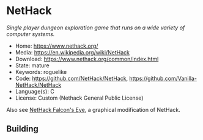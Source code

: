 # NetHack

_Single player dungeon exploration game that runs on a wide variety of computer systems._

- Home: https://www.nethack.org/
- Media: https://en.wikipedia.org/wiki/NetHack
- Download: https://www.nethack.org/common/index.html
- State: mature
- Keywords: roguelike
- Code: https://github.com/NetHack/NetHack, https://github.com/Vanilla-NetHack/NetHack
- Language(s): C
- License: Custom (Nethack General Public License)

Also see [NetHack Falcon's Eye](https://sourceforge.net/projects/falconseye/), a graphical modification of NetHack.

## Building

